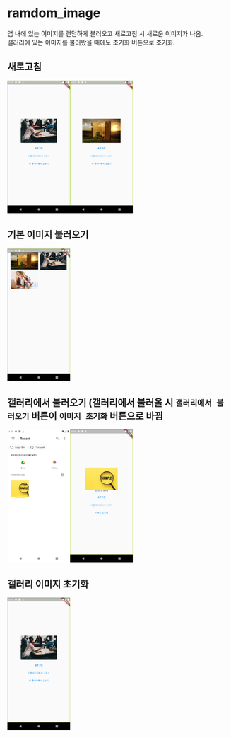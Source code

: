 # ramdom_image
앱 내에 있는 이미지를 랜덤하게 불러오고 새로고침 시 새로운 이미지가 나옴.  
갤러리에 있는 이미지를 불러왔을 때에도 초기화 버튼으로 초기화.

## 새로고침
<img src='assets/readme/1.png' height='300'><img src='assets/readme/2.png' height='300'>

## 기본 이미지 불러오기
<img src='assets/readme/3.png' height='300'>

## 갤러리에서 불러오기 (갤러리에서 불러올 시 `갤러리에서 불러오기` 버튼이 `이미지 초기화` 버튼으로 바뀜
<img src='assets/readme/4.png' height='300'><img src='assets/readme/5.png' height='300'>

## 갤러리 이미지 초기화
<img src='assets/readme/6.png' height='300'>
